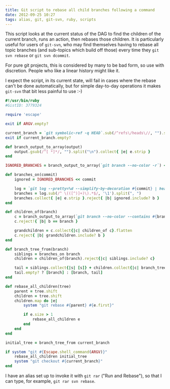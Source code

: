 ```yaml
---
title: Git script to rebase all child branches following a command
date: 2012-09-25 10:27
tags: alias, git, git-svn, ruby, scripts
---
```


This script looks at the current status of the DAG to find the children of the
current branch, runs an action, then rebases those children.  It is particularly
useful for users of `git-svn`, who may find themselves having to rebase all
topic branches (and sub-topics which build off those) every time they `git svn
rebase` or `git svn dcommit`.

For pure git projects, this is considered by many to be bad form, so use with
discretion.  People who like a linear history might like it.

I expect the script, in its current state, will fail in cases where the rebase
can't be done automatically, but for simple day-to-day operations it makes
`git-svn` that bit less painful to use :-)

```ruby
#!/usr/bin/ruby
#GistID: 3779324

require 'escape'

exit if ARGV.empty?

current_branch = `git symbolic-ref -q HEAD`.sub(/^refs\/heads\//, "").strip
exit if current_branch.empty?

def branch_output_to_array(output)
	output.gsub(/^[ *]*/, "").split("\n").collect{ |e| e.strip }
end

IGNORED_BRANCHES = branch_output_to_array(`git branch --no-color -r`) << "HEAD"

def branches_on(commit)
	ignored = IGNORED_BRANCHES << commit

	log = `git log --pretty=%d --simplify-by-decoration #{commit} | head -n 1`
	branches = log.sub(/^ \(([^)]+)\).*$/, '\1').split(", ")
	branches.collect{ |e| e.strip }.reject{ |b| ignored.include? b }
end

def children_of(branch)
	c = branch_output_to_array(`git branch --no-color --contains #{branch}`)
	c.reject!{ |b| b == branch }

	grandchildren = c.collect{|c| children_of c}.flatten
	c.reject{ |b| grandchildren.include? b }
end

def branch_tree_from(branch)
	siblings = branches_on branch
	children = children_of(branch).reject{|c| siblings.include? c}

	tail = siblings.collect{|s| [s]} + children.collect{|c| branch_tree_from(c)}
	tail.empty? ? [branch] : [branch, tail]
end

def rebase_all_children(tree)
	parent = tree.shift
	children = tree.shift
	children.map do |e|
		system "git rebase #{parent} #{e.first}"

		if e.size > 1
			rebase_all_children e
		end
	end
end

initial_tree = branch_tree_from current_branch

if system "git #{Escape.shell_command(ARGV)}"
	rebase_all_children initial_tree
	system "git checkout #{current_branch}"
end
```

I have an alias set up to invoke it with `git rar` ("Run and Rebase"), so that I
can type, for example, `git rar svn rebase`.
